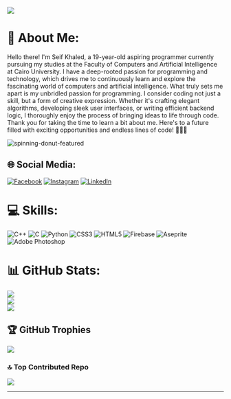 [![](https://visitcount.itsvg.in/api?id=SeifKhaled13&icon=2&color=0)](https://visitcount.itsvg.in)
# 💫 About Me:
Hello there! I'm Seif Khaled, a 19-year-old aspiring programmer currently pursuing my studies at the Faculty of Computers and Artificial Intelligence at Cairo University. I have a deep-rooted passion for programming and technology, which drives me to continuously learn and explore the fascinating world of computers and artificial intelligence.
What truly sets me apart is my unbridled passion for programming. I consider coding not just a skill, but a form of creative expression. Whether it's crafting elegant algorithms, developing sleek user interfaces, or writing efficient backend logic, I thoroughly enjoy the process of bringing ideas to life through code.
Thank you for taking the time to learn a bit about me. Here's to a future filled with exciting opportunities and endless lines of code! 🚀👨‍💻

![spinning-donut-featured](https://hackaday.com/wp-content/uploads/2020/07/spinning-donut-featured.gif?w=800)


## 🌐 Social Media:
[![Facebook](https://img.shields.io/badge/Facebook-%231877F2.svg?logo=Facebook&logoColor=white)](https://web.facebook.com/peso.khaled/) [![Instagram](https://img.shields.io/badge/Instagram-%23E4405F.svg?logo=Instagram&logoColor=white)](https://www.instagram.com/seif_khaled10/) [![LinkedIn](https://img.shields.io/badge/LinkedIn-%230077B5.svg?logo=linkedin&logoColor=white)](https://www.linkedin.com/in/seif-khaled-04081b252/)

# 💻 Skills:
![C++](https://img.shields.io/badge/c++-%2300599C.svg?style=for-the-badge&logo=c%2B%2B&logoColor=white) ![C](https://img.shields.io/badge/c-%2300599C.svg?style=for-the-badge&logo=c&logoColor=white) ![Python](https://img.shields.io/badge/python-3670A0?style=for-the-badge&logo=python&logoColor=ffdd54) ![CSS3](https://img.shields.io/badge/css3-%231572B6.svg?style=for-the-badge&logo=css3&logoColor=white) ![HTML5](https://img.shields.io/badge/html5-%23E34F26.svg?style=for-the-badge&logo=html5&logoColor=white) ![Firebase](https://img.shields.io/badge/firebase-%23039BE5.svg?style=for-the-badge&logo=firebase) ![Aseprite](https://img.shields.io/badge/Aseprite-FFFFFF?style=for-the-badge&logo=Aseprite&logoColor=#7D929E) ![Adobe Photoshop](https://img.shields.io/badge/adobephotoshop-%2331A8FF.svg?style=for-the-badge&logo=adobephotoshop&logoColor=white)
# 📊 GitHub Stats:
![](https://github-readme-stats.vercel.app/api?username=SeifKhaled13&theme=radical&hide_border=true&include_all_commits=false&count_private=false)<br/>
![](https://github-readme-streak-stats.herokuapp.com/?user=SeifKhaled13&theme=radical&hide_border=true)<br/>
![](https://github-readme-stats.vercel.app/api/top-langs/?username=SeifKhaled13&theme=radical&hide_border=true&include_all_commits=false&count_private=false&layout=compact)

## 🏆 GitHub Trophies
![](https://github-profile-trophy.vercel.app/?username=SeifKhaled13&theme=darkhub&no-frame=true&no-bg=false&margin-w=4)

### 🔝 Top Contributed Repo
![](https://github-contributor-stats.vercel.app/api?username=SeifKhaled13&limit=5&theme=radical&combine_all_yearly_contributions=true)

---
